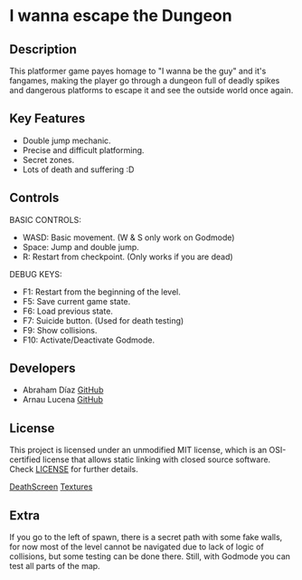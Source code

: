 # I wanna escape the Dungeon
## Description

This platformer game payes homage to "I wanna be the guy" and it's fangames, making the player go through a dungeon full of deadly spikes and dangerous platforms to escape it and see the outside world once again.

## Key Features

 - Double jump mechanic.
 - Precise and difficult platforming.
 - Secret zones.
 - Lots of death and suffering :D
 
## Controls
  BASIC CONTROLS:
 
 * WASD: Basic movement. (W & S only work on Godmode)
 * Space: Jump and double jump.
 * R: Restart from checkpoint. (Only works if you are dead)
 
  DEBUG KEYS:
 
 * F1: Restart from the beginning of the level.
 * F5: Save current game state.
 * F6: Load previous state.
 * F7: Suicide button. (Used for death testing)
 * F9: Show collisions.
 * F10: Activate/Deactivate Godmode.

## Developers

 - Abraham Díaz [GitHub](https://github.com/Theran1)
 - Arnau Lucena [GitHub](https://github.com/TitoLuce)

## License

This project is licensed under an unmodified MIT license, which is an OSI-certified license that allows static linking with closed source software. Check [LICENSE](LICENSE) for further details.

[DeathScreen](Output/Assets/LICENSE.md)
[Textures](Output/Assets/textures/LICENSE.md)

## Extra
If you go to the left of spawn, there is a secret path with some fake walls, for now most of the level cannot be navigated due to lack of logic of collisions, but some testing can be done there. Still, with Godmode you can test all parts of the map.

